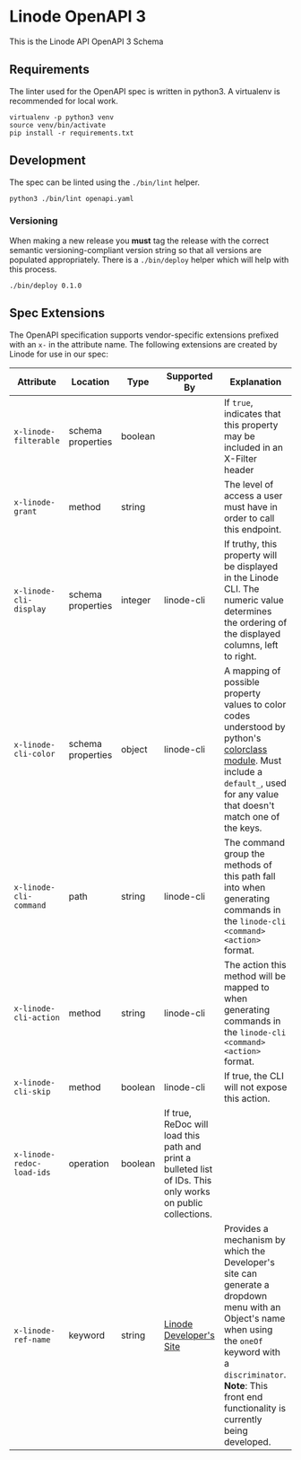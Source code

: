 # Linode OpenAPI 3

This is the Linode API OpenAPI 3 Schema

## Requirements

The linter used for the OpenAPI spec is written in python3.
A virtualenv is recommended for local work.

```
virtualenv -p python3 venv
source venv/bin/activate
pip install -r requirements.txt
```

## Development

The spec can be linted using the `./bin/lint` helper.

```
python3 ./bin/lint openapi.yaml
```

### Versioning

When making a new release you **must** tag the release with the correct semantic versioning-compliant version string so that all versions are populated appropriately.
There is a `./bin/deploy` helper which will help with this process.

```
./bin/deploy 0.1.0
```

## Spec Extensions

The OpenAPI specification supports vendor-specific extensions prefixed with an
`x-` in the attribute name.  The following extensions are created by Linode for
use in our spec:

Attribute | Location | Type | Supported By | Explanation
---|---|---|---|---
`x-linode-filterable` | schema properties | boolean | | If `true`, indicates that this property may be included in an X-Filter header
`x-linode-grant` | method | string | | The level of access a user must have in order to call this endpoint.
`x-linode-cli-display` | schema properties | integer | linode-cli | If truthy, this property will be displayed in the Linode CLI.  The numeric value determines the ordering of the displayed columns, left to right.
`x-linode-cli-color` | schema properties | object | linode-cli | A mapping of possible property values to color codes understood by python's [colorclass module](https://pypi.python.org/pypi/colorclass).  Must include a `default_`, used for any value that doesn't match one of the keys.
`x-linode-cli-command` | path | string | linode-cli | The command group the methods of this path fall into when generating commands in the `linode-cli <command> <action>` format.
`x-linode-cli-action` | method | string | linode-cli | The action this method will be mapped to when generating commands in the `linode-cli <command> <action>` format.
`x-linode-cli-skip` | method | boolean | linode-cli | If true, the CLI will not expose this action.
`x-linode-redoc-load-ids`| operation | boolean | If true, ReDoc will load this path and print a bulleted list of IDs.  This only works on public collections.
`x-linode-ref-name`| keyword | string | [Linode Developer's Site](https://github.com/linode/developers) | Provides a mechanism by which the Developer's site can generate a dropdown menu with an Object's name when using the `oneOf` keyword with a `discriminator`. **Note**: This front end functionality is currently being developed.

